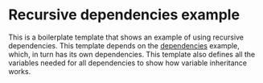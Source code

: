 # Recursive dependencies example

This is a boilerplate template that shows an example of using recursive dependencies. This template depends on the
[dependencies](/examples/dependencies) example, which, in turn has its own dependencies. This template also defines
all the variables needed for all dependencies to show how variable inheritance works.